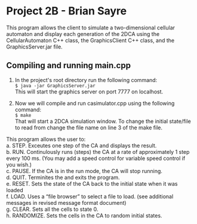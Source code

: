 # Project 2B - Brian Sayre
 This program allows the client to simulate a two-dimensional cellular automaton and display each generation of the 2DCA using the CellularAutomaton C++ class, the GraphicsClient C++ class, and the GraphicsServer.jar file.

## Compiling and running main.cpp
1. In the project's root directory run the following command:  
```$ java -jar GraphicsServer.jar```  
This will start the graphics server on port 7777 on localhost.

2. Now we will compile and run casimulator.cpp using the following command:  
```$ make```    
That will start a 2DCA simulation window. To change the initial state/file to read from change the file name on line 3 of the make file.  
  
This program allows the user to:  
a. STEP.  Exceutes one step of the CA and displays the result.   
b. RUN. Continulously runs (steps) the CA at a rate of approximately 1 step every 100 ms.  (You may add a speed control for variable speed control if you wish.)   
c. PAUSE.  If the CA is in the run mode, the CA will stop running.   
d. QUIT. Terminites the and exits the program.   
e. RESET. Sets the state of the CA back to the initial state when it was loaded   
f. LOAD.  Uses a “file browser” to select a file to load.  (see additional messages in revised message format document)   
g. CLEAR.  Sets all the cells to state 0.   
h. RANDOMIZE.  Sets the cells in the CA to random initial states.  